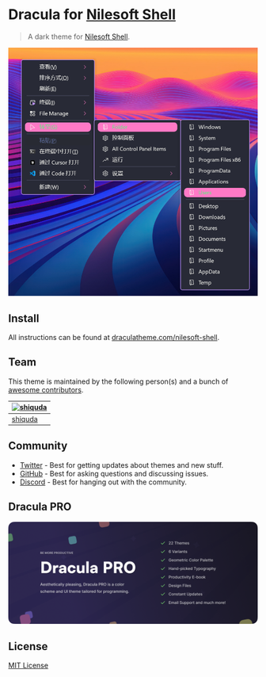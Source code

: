 # Dracula for [Nilesoft Shell](https://nilesoft.org)

> A dark theme for [Nilesoft Shell](https://nilesoft.org).

![Screenshot](./screenshot.png)

## Install

All instructions can be found at [draculatheme.com/nilesoft-shell](https://draculatheme.com/nilesoft-shell).

## Team

This theme is maintained by the following person(s) and a bunch of [awesome contributors](https://github.com/dracula/nilesoft-shell/graphs/contributors).

| [![shiquda](https://github.com/shiquda.png?size=100)](https://github.com/shiquda) |
| --------------------------------------------------------------------------------- |
| [shiquda](https://github.com/shiquda)                                             |

## Community

- [Twitter](https://twitter.com/draculatheme) - Best for getting updates about themes and new stuff.
- [GitHub](https://github.com/dracula/dracula-theme/discussions) - Best for asking questions and discussing issues.
- [Discord](https://draculatheme.com/discord-invite) - Best for hanging out with the community.

## Dracula PRO

[![Dracula PRO](./.github/dracula-pro.png)](https://draculatheme.com/pro)

## License

[MIT License](./LICENSE)
